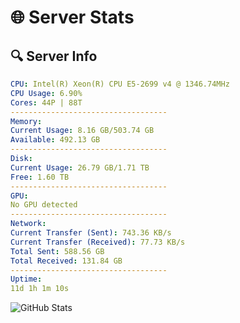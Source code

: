 # 🌐 Server Stats
## 🔍 Server Info
```yaml
CPU: Intel(R) Xeon(R) CPU E5-2699 v4 @ 1346.74MHz
CPU Usage: 6.90%
Cores: 44P | 88T
-----------------------------------
Memory:
Current Usage: 8.16 GB/503.74 GB
Available: 492.13 GB
-----------------------------------
Disk:
Current Usage: 26.79 GB/1.71 TB
Free: 1.60 TB
-----------------------------------
GPU:
No GPU detected
-----------------------------------
Network:
Current Transfer (Sent): 743.36 KB/s
Current Transfer (Received): 77.73 KB/s
Total Sent: 588.56 GB
Total Received: 131.84 GB
-----------------------------------
Uptime:
11d 1h 1m 10s
```
![GitHub Stats](https://img.shields.io/badge/Updated-2025-04-30_18:09:58-blue)
